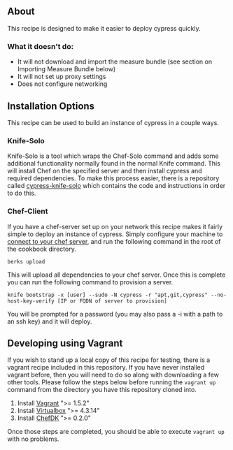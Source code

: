 ## About

This recipe is designed to make it easier to deploy cypress quickly.

### What it doesn't do:
- It will not download and import the measure bundle (see section on Importing Measure Bundle below)
- It will not set up proxy settings
- Does not configure networking

## Installation Options
This recipe can be used to build an instance of cypress in a couple ways. 

### Knife-Solo
Knife-Solo is a tool which wraps the Chef-Solo command and adds some additional functionality normally found in the normal Knife command. This will install Chef on the specified server and then install cypress and required dependencies. To make this process easier, there is a repository called [cypress-knife-solo](https://github.com/rbclark/cypress-knife-solo) which contains the code and instructions in order to do this.

### Chef-Client
If you have a chef-server set up on your network this recipe makes it fairly simple to deploy an instance of cypress. Simply configure your machine to [connect to your chef server](http://docs.opscode.com/config_rb_knife.html), and run the following command in the root of the cookbook directory.

	berks upload

This will upload all dependencies to your chef server. Once this is complete you can run the following command to provision a server.

	knife bootstrap -x [user] --sudo -N cypress -r "apt,git,cypress" --no-host-key-verify [IP or FQDN of server to provision]

You will be prompted for a password (you may also pass a -i with a path to an ssh key) and it will deploy. 

## Developing using Vagrant

If you wish to stand up a local copy of this recipe for testing, there is a vagrant recipe included in this repository. If you have never installed vagrant before, then you will need to do so along with downloading a few other tools. Please follow the steps below before running the `vagrant up` command from the directory you have this repository cloned into.

1. Install [Vagrant](http://www.vagrantup.com/downloads.html) ">= 1.5.2"
2. Install [Virtualbox](https://www.virtualbox.org/) ">= 4.3.14"
3. Install [ChefDK](http://getchef.com/downloads/chef-dk) ">= 0.2.0"

Once those steps are completed, you should be able to execute `vagrant up` with no problems.

